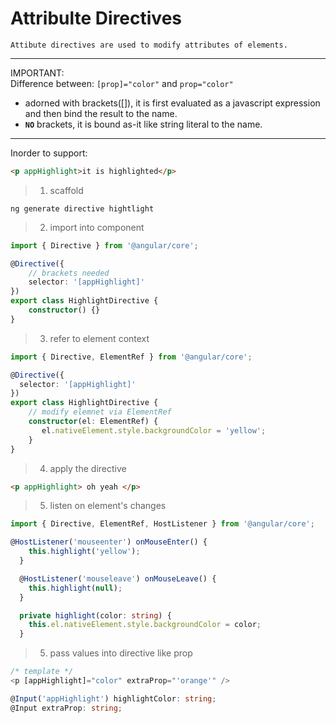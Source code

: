 # Attribulte Directives
    Attibute directives are used to modify attributes of elements.

---
IMPORTANT:  
Difference between: `[prop]="color"` and `prop="color"`

* adorned with brackets([]), it is first evaluated as a javascript expression and then bind the result to the name.
* **`NO`** brackets, it is bound as-it like string literal to the name.
---

Inorder to support:
```html
<p appHighlight>it is highlighted</p>
```

>1. scaffold  

`ng generate directive hightlight`

>2. import into component

```typescript
import { Directive } from '@angular/core';

@Directive({
    // brackets needed
    selector: '[appHighlight]'
})
export class HighlightDirective {
    constructor() {}
}
```

>3. refer to element context

```typescript
import { Directive, ElementRef } from '@angular/core';

@Directive({
  selector: '[appHighlight]'
})
export class HighlightDirective {
    // modify elemnet via ElementRef
    constructor(el: ElementRef) {
       el.nativeElement.style.backgroundColor = 'yellow';
    }
} 
```

>4. apply the directive

```html
<p appHighlight> oh yeah </p>
```

>5. listen on element's changes

```typescript
import { Directive, ElementRef, HostListener } from '@angular/core';

@HostListener('mouseenter') onMouseEnter() {
    this.highlight('yellow');
  }

  @HostListener('mouseleave') onMouseLeave() {
    this.highlight(null);
  }

  private highlight(color: string) {
    this.el.nativeElement.style.backgroundColor = color;
  }

```

>5. pass values into directive like prop

```typescript
/* template */
<p [appHighlight]="color" extraProp="'orange'" />

@Input('appHighlight') highlightColor: string;
@Input extraProp: string;
```